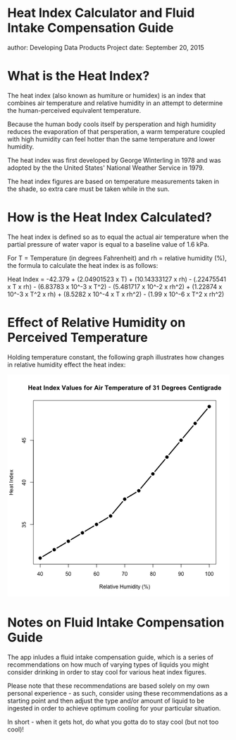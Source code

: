 Heat Index Calculator and Fluid Intake Compensation Guide
========================================================
author: Developing Data Products Project
date: September 20, 2015

What is the Heat Index?
========================================================

The heat index (also known as humiture or humidex) is an index that combines air temperature and relative humidity in an attempt to determine the human-perceived equivalent temperature. 

Because the human body cools itself by persperation and high humidity reduces the evaporation of that persperation, a warm temperature coupled with high humidity can feel hotter than the same temperature and lower humidity.

The heat index was first developed by George Winterling in 1978 and was adopted by the the United States' National Weather Service in 1979. 

The heat index figures are based on temperature measurements taken in the shade, so extra care must be taken while in the sun.

How is the Heat Index Calculated?
========================================================

The heat index is defined so as to equal the actual air temperature when the partial pressure of water vapor is equal to a baseline value of 1.6 kPa. 

For T = Temperature (in degrees Fahrenheit) and rh = relative humidity (%), the formula to calculate the heat index is as follows:

Heat Index = -42.379 + (2.04901523 x T) + (10.14333127 x rh) - (.22475541 x T x rh) - (6.83783 x 10^-3 x T^2) - (5.481717 x 10^-2 x rh^2) + (1.22874 x 10^-3 x T^2 x rh) + (8.5282  x 10^-4 x T x rh^2) - (1.99 x 10^-6 x T^2 x rh^2)

Effect of Relative Humidity on Perceived Temperature
========================================================

Holding temperature constant, the following graph illustrates how changes in  relative humidity effect the heat index:

![plot of chunk unnamed-chunk-1](pitch-figure/unnamed-chunk-1-1.png) 

Notes on Fluid Intake Compensation Guide
========================================================

The app inludes a fluid intake compensation guide, which is a series of recommendations on how much of varying types of liquids you might consider drinking in order to stay cool for various heat index figures. 

Please note that these recommendations are based solely on my own personal experience - as such, consider using these recommendations as a starting point and then adjust the type and/or amount of liquid to be ingested in order to achieve optimum cooling for your particular situation. 

In short - when it gets hot, do what you gotta do to stay cool (but not too cool)!
